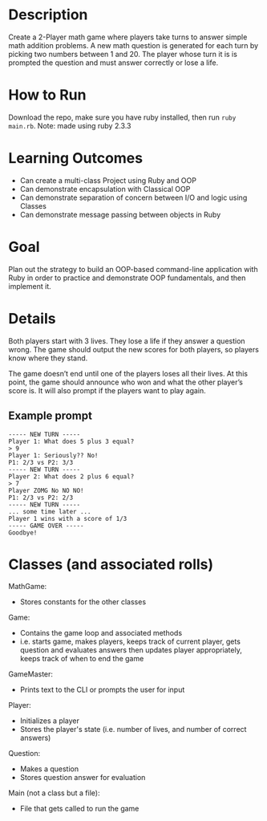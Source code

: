 # Description
Create a 2-Player math game where players take turns to answer simple math addition problems. A new math question is generated for each turn by picking two numbers between 1 and 20. The player whose turn it is is prompted the question and must answer correctly or lose a life.

# How to Run
Download the repo, make sure you have ruby installed, then run `ruby main.rb`.
Note: made using ruby 2.3.3

# Learning Outcomes
* Can create a multi-class Project using Ruby and OOP
* Can demonstrate encapsulation with Classical OOP
* Can demonstrate separation of concern between I/O and logic using Classes
* Can demonstrate message passing between objects in Ruby

# Goal
Plan out the strategy to build an OOP-based command-line application with Ruby in order to practice and demonstrate OOP fundamentals, and then implement it.

# Details
Both players start with 3 lives. They lose a life if they answer a question wrong. The game should output the new scores for both players, so players know where they stand.

The game doesn’t end until one of the players loses all their lives. At this point, the game should announce who won and what the other player’s score is. It will also prompt if the players want to play again.

## Example prompt
```
----- NEW TURN -----
Player 1: What does 5 plus 3 equal?
> 9
Player 1: Seriously?? No!
P1: 2/3 vs P2: 3/3
----- NEW TURN -----
Player 2: What does 2 plus 6 equal?
> 7
Player ZOMG No NO NO!
P1: 2/3 vs P2: 2/3
----- NEW TURN -----
... some time later ...
Player 1 wins with a score of 1/3
----- GAME OVER -----
Goodbye!
```

# Classes (and associated rolls)
MathGame:
* Stores constants for the other classes

Game:
* Contains the game loop and associated methods
* i.e. starts game, makes players, keeps track of current player, gets question and evaluates answers then updates player appropriately, keeps track of when to end the game

GameMaster:
* Prints text to the CLI or prompts the user for input

Player:
* Initializes a player 
* Stores the player's state (i.e. number of lives, and number of correct answers)

Question: 
* Makes a question 
* Stores question answer for evaluation

Main (not a class but a file): 
* File that gets called to run the game
